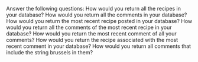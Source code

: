 Answer the following questions:
How would you return all the recipes in your database?
How would you return all the comments in your database?
How would you return the most recent recipe posted in your database?
How would you return all the comments of the most recent recipe in your database?
How would you return the most recent comment of all your comments?
How would you return the recipe associated with the most recent comment in your database?
How would you return all comments that include the string brussels in them?
